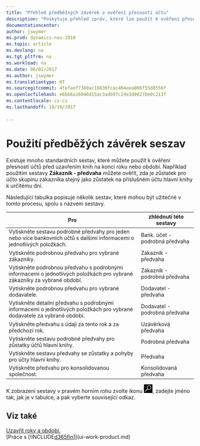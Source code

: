 ```yaml
---
title: "Přehled předběžných závěrek o ověření přesnosti účtu"
description: "Poskytuje přehled zpráv, které lze použít k ověření přesnosti účtů před uzavřením knih na konci roku nebo období."
documentationcenter: 
author: jswymer
ms.prod: dynamics-nav-2018
ms.topic: article
ms.devlang: na
ms.tgt_pltfrm: na
ms.workload: na
ms.date: 06/02/2017
ms.author: jswymer
ms.translationtype: HT
ms.sourcegitcommit: 4fefaef7380ac10836fcac404eea006f55d8556f
ms.openlocfilehash: e6bb6a16046d15ac3adb97c24e3d8827be0c213f
ms.contentlocale: cs-cz
ms.lasthandoff: 10/16/2017

---
```

# <a name="using-pre-closing-reports"></a>Použití  předběžých závěrek seszav
Existuje mnoho standardních sestav, které můžete použít k ověření přesnosti účtů před uzavřením knih na konci roku nebo období. Například použitím sestavy **Zákazník - předvaha** můžete ověřit, zda je zůstatek pro účto skupinu zákazníka stejný jako zůstatek na příslušném účtu hlavní knihy k určitému dni.

Následující tabulka popisuje několik sestav, které mohou být užitečné v tomto procesu, spolu s názvem sestavy.

| Pro | zhlédnutí této sestavy |
| --- | --- |
| Vytiskněte sestavu podrobné předvahy pro jeden nebo více bankovních účtů s dalšími informacemi o jednotlivých položkách. |Bank. účet - podrobná předvaha |
| Vytiskněte podrobnou předvahu pro vybrané zákazníky. |Zákazník - předvaha |
| Vytiskněte podrobnou předvahu s podrobnými informacemi o jednotlivých položkách pro vybrané zákazníky za vybrané období. |Zákazník - podrobná předvaha |
| Vytiskněte podrobnou předvahu pro vybrané dodavatele. |Dodavatel - předvaha |
| Vytiskněte detailní předvahu s podrobnými informacemi o jednotlivých položkách pro vybrané dodavatele za vybrané období. |Dodavatel - podrobná předvaha |
| Vytiskněte předvahu s údaji za tento rok a za předchozí rok. |Uzávěrková předvaha |
| Vytiskněte sestavu podrobné předvahy pro zůstatky účtů hlavní knihy. |Podrobná předvaha |
| Vytiskněte sestavu předvahy se zůstatky a pohyby pro účty hlavní knihy. |Předvaha |
| Vytiskněte předvahu pro konsolidovanou společnost. |Konsolidovaná předvaha |

K zobrazení sestavy v pravém horním rohu zvolte ikonu ![Hledat stránku nebo sestavu](media/ui-search/search_small.png "Ikona Hledat stránku nebo sestavu"), zadejte jméno tak, jak je v tabulce, a pak vyberte související odkaz.

## <a name="see-also"></a>Viz také
[Uzavřít roky a období.](year-close-years-periods.md)  
[Práce s [!INCLUDE[d365fin](includes/d365fin_md.md)]](ui-work-product.md)



